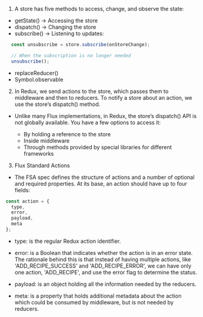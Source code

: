 1. A store has five methods to access, change, and observe the state:

- getState() -> Accessing the store
- dispatch() -> Changing the store
- subscribe() -> Listening to updates:

```javascript
  const unsubscribe = store.subscribe(onStoreChange);

  // When the subscription is no longer needed
  unsubscribe();
```
- replaceReducer()
- Symbol.observable

2. In Redux, we send actions to the store, which passes them to middleware and
then to reducers. To notify a store about an action, we use the store’s dispatch() method.

- Unlike many Flux implementations, in Redux, the store’s dispatch() API is not
globally available. You have a few options to access it:

  + By holding a reference to the store
  + Inside middleware
  + Through methods provided by special libraries for different frameworks

3. Flux Standard Actions

- The FSA spec defines the structure of actions and a number of optional and
required properties. At its base, an action should have up to four fields:

```javascript
const action = {
  type,
  error,
  payload,
  meta
};
```
- type: is the regular Redux action identifier.

- error: is a Boolean that indicates whether the action is in an error state.
The rationale behind this is that instead of having multiple actions, like
'ADD_RECIPE_SUCCESS' and 'ADD_RECIPE_ERROR', we can have only one action,
'ADD_RECIPE', and use the error flag to determine the status.

- payload: is an object holding all the information needed by the reducers.

- meta: is a property that holds additional metadata about the action which
could be consumed by middleware, but is not needed by reducers.
